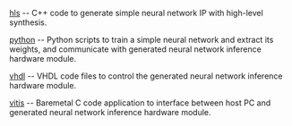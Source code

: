 [hls](/src/hls/)    -- C++ code to generate simple neural network IP with high-level synthesis.

[python](/src/python/)    -- Python scripts to train a simple neural network and extract its weights, and communicate with generated neural network inference hardware module.

[vhdl](/src/vhdl/)    -- VHDL code files to control the generated neural network inference hardware module.

[vitis](/src/vitis/)    -- Baremetal C code application to interface between host PC and generated neural network inference hardware module.
